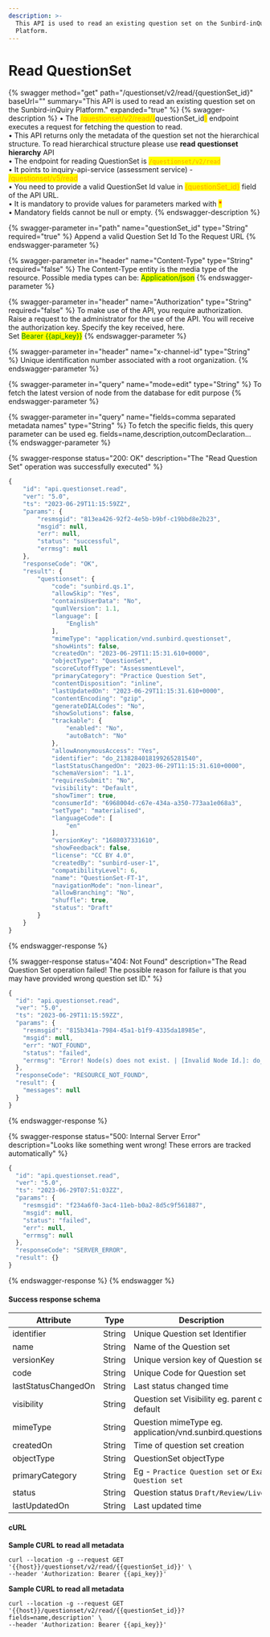 ```yaml
---
description: >-
  This API is used to read an existing question set on the Sunbird-inQuiry
  Platform.
---
```


# Read QuestionSet

{% swagger method="get" path="/questionset/v2/read/{questionSet_id}" baseUrl="" summary="This API is used to read an existing question set on the Sunbird-inQuiry Platform." expanded="true" %}
{% swagger-description %}
• The <mark style="color:orange;">/questionset/v2/read/{</mark>questionSet\_id<mark style="color:orange;">}</mark> endpoint executes a request for fetching the question to read.\
• This API returns only the metadata of the question set not the hierarchical structure. To read  hierarchical structure please use **read** **questionset hierarchy** API\
• The endpoint for reading QuestionSet is <mark style="color:orange;">`/questionset/v2/read`</mark>\
• It points to inquiry-api-service (assessment service)  - <mark style="color:orange;">/questionset/v5/read</mark>\
• You need to provide a valid QuestionSet Id value in <mark style="color:orange;">{questionSet\_id}</mark> field of the API URL. \
• It is mandatory to provide values for parameters marked with <mark style="color:red;">\*</mark>\
• Mandatory fields cannot be null or empty.
{% endswagger-description %}

{% swagger-parameter in="path" name="questionSet_id" type="String" required="true" %}
Append a valid Question Set Id To the Request URL
{% endswagger-parameter %}

{% swagger-parameter in="header" name="Content-Type" type="String" required="false" %}
The Content-Type entity is the media type of the resource. Possible media types can be: <mark style="color:green;">Application/json</mark>
{% endswagger-parameter %}

{% swagger-parameter in="header" name="Authorization" type="String" required="false" %}
To make use of the API, you require authorization. Raise a request to the administrator for the use of the API. You will receive the authorization key. Specify the key received, here.\
Set <mark style="color:green;">Bearer \{{api\_key\}}</mark>
{% endswagger-parameter %}

{% swagger-parameter in="header" name="x-channel-id" type="String" %}
Unique identification number associated with a root organization.
{% endswagger-parameter %}

{% swagger-parameter in="query" name="mode=edit" type="String" %}
To fetch the latest version of node from the database for edit purpose
{% endswagger-parameter %}

{% swagger-parameter in="query" name="fields=comma separated metadata names" type="String" %}
To fetch the specific fields, this query parameter can be used eg. fields=name,description,outcomDeclaration...
{% endswagger-parameter %}

{% swagger-response status="200: OK" description="The "Read Question Set" operation was successfully executed" %}
```javascript
{
    "id": "api.questionset.read",
    "ver": "5.0",
    "ts": "2023-06-29T11:15:59ZZ",
    "params": {
        "resmsgid": "813ea426-92f2-4e5b-b9bf-c19bbd8e2b23",
        "msgid": null,
        "err": null,
        "status": "successful",
        "errmsg": null
    },
    "responseCode": "OK",
    "result": {
        "questionset": {
            "code": "sunbird.qs.1",
            "allowSkip": "Yes",
            "containsUserData": "No",
            "qumlVersion": 1.1,
            "language": [
                "English"
            ],
            "mimeType": "application/vnd.sunbird.questionset",
            "showHints": false,
            "createdOn": "2023-06-29T11:15:31.610+0000",
            "objectType": "QuestionSet",
            "scoreCutoffType": "AssessmentLevel",
            "primaryCategory": "Practice Question Set",
            "contentDisposition": "inline",
            "lastUpdatedOn": "2023-06-29T11:15:31.610+0000",
            "contentEncoding": "gzip",
            "generateDIALCodes": "No",
            "showSolutions": false,
            "trackable": {
                "enabled": "No",
                "autoBatch": "No"
            },
            "allowAnonymousAccess": "Yes",
            "identifier": "do_2138284018199265281540",
            "lastStatusChangedOn": "2023-06-29T11:15:31.610+0000",
            "schemaVersion": "1.1",
            "requiresSubmit": "No",
            "visibility": "Default",
            "showTimer": true,
            "consumerId": "6968004d-c67e-434a-a350-773aa1e068a3",
            "setType": "materialised",
            "languageCode": [
                "en"
            ],
            "versionKey": "1688037331610",
            "showFeedback": false,
            "license": "CC BY 4.0",
            "createdBy": "sunbird-user-1",
            "compatibilityLevel": 6,
            "name": "QuestionSet-FT-1",
            "navigationMode": "non-linear",
            "allowBranching": "No",
            "shuffle": true,
            "status": "Draft"
        }
    }
}
```
{% endswagger-response %}

{% swagger-response status="404: Not Found" description="The Read Question Set operation failed! The possible reason for failure is that you may have provided wrong question set ID." %}
```javascript
{
  "id": "api.questionset.read",
  "ver": "5.0",
  "ts": "2023-06-29T11:15:59ZZ",
  "params": {
    "resmsgid": "815b341a-7984-45a1-b1f9-4335da18985e",
    "msgid": null,
    "err": "NOT_FOUND",
    "status": "failed",
    "errmsg": "Error! Node(s) does not exist. | [Invalid Node Id.]: do_1132083238015549441201"
  },
  "responseCode": "RESOURCE_NOT_FOUND",
  "result": {
    "messages": null
  }
}
```
{% endswagger-response %}

{% swagger-response status="500: Internal Server Error" description="Looks like something went wrong! These errors are tracked automatically" %}
```javascript
{
  "id": "api.questionset.read",
  "ver": "5.0",
  "ts": "2023-06-29T07:51:03ZZ",
  "params": {
    "resmsgid": "f234a6f0-3ac4-11eb-b0a2-8d5c9f561887",
    "msgid": null,
    "status": "failed",
    "err": null,
    "errmsg": null
  },
  "responseCode": "SERVER_ERROR",
  "result": {}
}
```
{% endswagger-response %}
{% endswagger %}

#### Success response schema

<table><thead><tr><th width="223">Attribute</th><th width="121.33333333333331">Type</th><th>Description</th></tr></thead><tbody><tr><td>identifier</td><td>String</td><td>Unique Question set Identifier</td></tr><tr><td>name</td><td>String</td><td>Name of the Question set</td></tr><tr><td>versionKey</td><td>String</td><td>Unique version key of Question set</td></tr><tr><td>code</td><td>String</td><td>Unique Code for Question set</td></tr><tr><td>lastStatusChangedOn</td><td>String</td><td>Last status changed time</td></tr><tr><td>visibility</td><td>String</td><td>Question set Visibility eg. parent or default</td></tr><tr><td>mimeType</td><td>String</td><td>Question mimeType eg. application/vnd.sunbird.questionset</td></tr><tr><td>createdOn</td><td>String</td><td>Time of question set creation</td></tr><tr><td>objectType</td><td>String</td><td>QuestionSet objectType</td></tr><tr><td>primaryCategory</td><td>String</td><td>Eg - <code>Practice Question set</code> or <code>Exam Question set</code></td></tr><tr><td>status</td><td>String</td><td>Question status <code>Draft/Review/Live</code></td></tr><tr><td>lastUpdatedOn</td><td>String</td><td>Last updated time</td></tr></tbody></table>

#### cURL

**Sample CURL to read all metadata**

```shell
curl --location -g --request GET '{{host}}/questionset/v2/read/{{questionSet_id}}' \
--header 'Authorization: Bearer {{api_key}}'
```

**Sample CURL to read all metadata**

```
curl --location -g --request GET '{{host}}/questionset/v2/read/{{questionSet_id}}?fields=name,description' \
--header 'Authorization: Bearer {{api_key}}'
```
